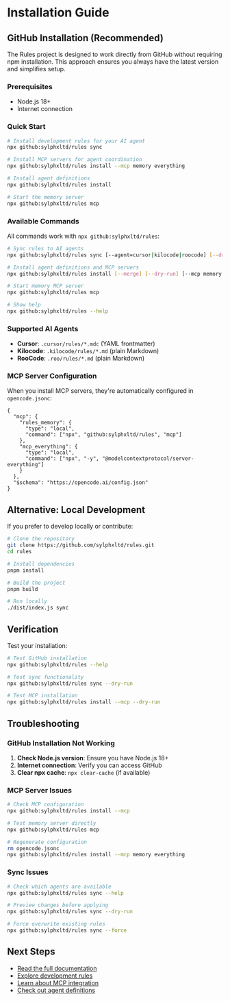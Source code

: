 # Installation Guide

## GitHub Installation (Recommended)

The Rules project is designed to work directly from GitHub without requiring npm installation. This approach ensures you always have the latest version and simplifies setup.

### Prerequisites

- Node.js 18+ 
- Internet connection

### Quick Start

```bash
# Install development rules for your AI agent
npx github:sylphxltd/rules sync

# Install MCP servers for agent coordination
npx github:sylphxltd/rules install --mcp memory everything

# Install agent definitions
npx github:sylphxltd/rules install

# Start the memory server
npx github:sylphxltd/rules mcp
```

### Available Commands

All commands work with `npx github:sylphxltd/rules`:

```bash
# Sync rules to AI agents
npx github:sylphxltd/rules sync [--agent=cursor|kilocode|roocode] [--dry-run] [--force]

# Install agent definitions and MCP servers
npx github:sylphxltd/rules install [--merge] [--dry-run] [--mcp memory|everything]

# Start memory MCP server
npx github:sylphxltd/rules mcp

# Show help
npx github:sylphxltd/rules --help
```

### Supported AI Agents

- **Cursor**: `.cursor/rules/*.mdc` (YAML frontmatter)
- **Kilocode**: `.kilocode/rules/*.md` (plain Markdown)
- **RooCode**: `.roo/rules/*.md` (plain Markdown)

### MCP Server Configuration

When you install MCP servers, they're automatically configured in `opencode.jsonc`:

```jsonc
{
  "mcp": {
    "rules_memory": {
      "type": "local",
      "command": ["npx", "github:sylphxltd/rules", "mcp"]
    },
    "mcp_everything": {
      "type": "local",
      "command": ["npx", "-y", "@modelcontextprotocol/server-everything"]
    }
  },
  "$schema": "https://opencode.ai/config.json"
}
```

## Alternative: Local Development

If you prefer to develop locally or contribute:

```bash
# Clone the repository
git clone https://github.com/sylphxltd/rules.git
cd rules

# Install dependencies
pnpm install

# Build the project
pnpm build

# Run locally
./dist/index.js sync
```

## Verification

Test your installation:

```bash
# Test GitHub installation
npx github:sylphxltd/rules --help

# Test sync functionality
npx github:sylphxltd/rules sync --dry-run

# Test MCP installation
npx github:sylphxltd/rules install --mcp --dry-run
```

## Troubleshooting

### GitHub Installation Not Working

1. **Check Node.js version**: Ensure you have Node.js 18+
2. **Internet connection**: Verify you can access GitHub
3. **Clear npx cache**: `npx clear-cache` (if available)

### MCP Server Issues

```bash
# Check MCP configuration
npx github:sylphxltd/rules install --mcp

# Test memory server directly
npx github:sylphxltd/rules mcp

# Regenerate configuration
rm opencode.jsonc
npx github:sylphxltd/rules install --mcp memory everything
```

### Sync Issues

```bash
# Check which agents are available
npx github:sylphxltd/rules sync --help

# Preview changes before applying
npx github:sylphxltd/rules sync --dry-run

# Force overwrite existing rules
npx github:sylphxltd/rules sync --force
```

## Next Steps

- [Read the full documentation](README.md)
- [Explore development rules](docs/rules/)
- [Learn about MCP integration](README.md#-mcp-client-integration)
- [Check out agent definitions](agents/)